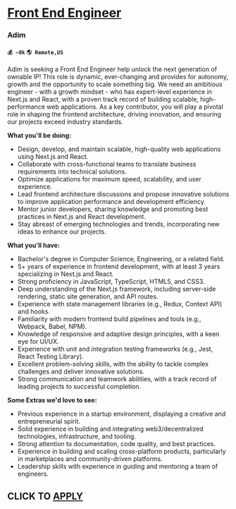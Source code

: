 # [Front End Engineer](https://www.remotewlb.com/apply/front-end-engineer-61336)  
### Adim  
#### `💰 ~0k` `🌎 Remote,US`  

Adim is seeking a Front End Engineer help unlock the next generation of ownable IP! This role is dynamic, ever-changing and provides for autonomy, growth and the opportunity to scale something big. We need an ambitious engineer - with a growth mindset - who has expert-level experience in Next.js and React, with a proven track record of building scalable, high-performance web applications. As a key contributor, you will play a pivotal role in shaping the frontend architecture, driving innovation, and ensuring our projects exceed industry standards.

**What you'll be doing:**

  * Design, develop, and maintain scalable, high-quality web applications using Next.js and React.
  * Collaborate with cross-functional teams to translate business requirements into technical solutions.
  * Optimize applications for maximum speed, scalability, and user experience.
  * Lead frontend architecture discussions and propose innovative solutions to improve application performance and development efficiency.
  * Mentor junior developers, sharing knowledge and promoting best practices in Next.js and React development.
  * Stay abreast of emerging technologies and trends, incorporating new ideas to enhance our projects.

**What you'll have:**

  * Bachelor's degree in Computer Science, Engineering, or a related field.
  * 5+ years of experience in frontend development, with at least 3 years specializing in Next.js and React.
  * Strong proficiency in JavaScript, TypeScript, HTML5, and CSS3.
  * Deep understanding of the Next.js framework, including server-side rendering, static site generation, and API routes.
  * Experience with state management libraries (e.g., Redux, Context API) and hooks.
  * Familiarity with modern frontend build pipelines and tools (e.g., Webpack, Babel, NPM).
  * Knowledge of responsive and adaptive design principles, with a keen eye for UI/UX.
  * Experience with unit and integration testing frameworks (e.g., Jest, React Testing Library).
  * Excellent problem-solving skills, with the ability to tackle complex challenges and deliver innovative solutions.
  * Strong communication and teamwork abilities, with a track record of leading projects to successful completion.

**Some Extras we'd love to see:**  

  * Previous experience in a startup environment, displaying a creative and entrepreneurial spirit.
  * Solid experience in building and integrating web3/decentralized technologies, infrastructure, and tooling.
  * Strong attention to documentation, code quality, and best practices.
  * Experience in building and scaling cross-platform products, particularly in marketplaces and community-driven platforms.
  * Leadership skills with experience in guiding and mentoring a team of engineers.

  
## CLICK TO [APPLY](https://www.remotewlb.com/apply/front-end-engineer-61336)

